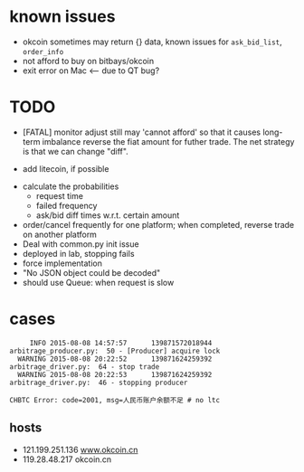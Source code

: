 # known issues
* okcoin sometimes may return {} data, known issues for `ask_bid_list`, `order_info`
* not afford to buy on bitbays/okcoin
* exit error on Mac <-- due to QT bug?

# TODO
* [FATAL] monitor adjust still may 'cannot afford' so that it causes long-term imbalance
reverse the fiat amount for futher trade. The net strategy is that we can change "diff".
- add litecoin, if possible
* calculate the probabilities
    - request time
    - failed frequency
    - ask/bid diff times w.r.t. certain amount
* order/cancel frequently for one platform; when completed, reverse trade on another platform
* Deal with common.py init issue
* deployed in lab, stopping fails
* force implementation
* "No JSON object could be decoded"
* should use Queue: when request is slow

# cases

```
     INFO 2015-08-08 14:57:57      139871572018944     arbitrage_producer.py:  50 - [Producer] acquire lock
  WARNING 2015-08-08 20:22:52      139871624259392       arbitrage_driver.py:  64 - stop trade
  WARNING 2015-08-08 20:22:53      139871624259392       arbitrage_driver.py:  46 - stopping producer
```

```
CHBTC Error: code=2001, msg=人民币账户余额不足 # no ltc
```

## hosts
- 121.199.251.136 www.okcoin.cn
- 119.28.48.217   okcoin.cn
